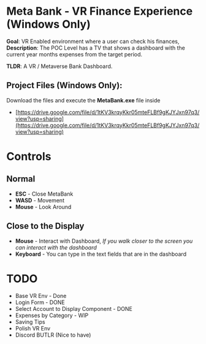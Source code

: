 # Meta Bank - VR Finance Experience (Windows Only)

**Goal**: VR Enabled environment where a user can check his finances, 
**Description**: The POC Level has a TV that shows a dashboard with the current year months expenses from the target period.

**TLDR**: A VR / Metaverse Bank Dashboard.

## Project Files (Windows Only): 

Download the files and execute the **MetaBank.exe** file inside

- [https://drive.google.com/file/d/1tKV3krqyKkr05mteFLBf9gKJYJxn97q3/view?usp=sharing](https://drive.google.com/file/d/1tKV3krqyKkr05mteFLBf9gKJYJxn97q3/view?usp=sharing)

# Controls

## Normal

- **ESC** - Close MetaBank
- **WASD** - Movement
- **Mouse** - Look Around

## Close to the Display

- **Mouse** - Interact with Dashboard, *If you walk closer to the screen you can interact with the dashboard*
- **Keyboard** - You can type in the text fields that are in the dashboard

# TODO
- Base VR Env - Done
- Login Form - DONE
- Select Account to Display Component - DONE
- Expenses by Category - WIP
- Saving Tips 
- Polish VR Env
- Discord BUTLR (Nice to have)